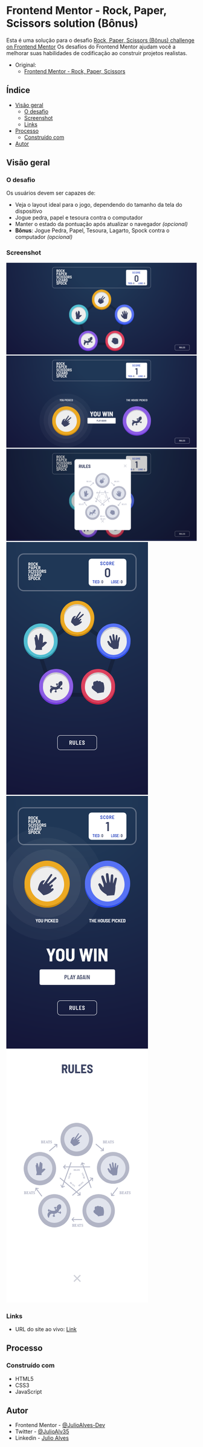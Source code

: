 # Frontend Mentor - Rock, Paper, Scissors solution (Bônus)

Esta é uma solução para o desafio [Rock, Paper, Scissors (Bônus) challenge on Frontend Mentor](https://www.frontendmentor.io/challenges/rock-paper-scissors-game-pTgwgvgH) Os desafios do Frontend Mentor ajudam você a melhorar suas habilidades de codificação ao construir projetos realistas.

- Original:
  - [Frontend Mentor -  Rock, Paper, Scissors](https://github.com/JulioAlves-Dev/rock-paper-scissors-challenge-on-frontend-mentor)

## Índice

- [Visão geral](#visão-geral)
  - [O desafio](#o-desafio)
  - [Screenshot](#screenshot)
  - [Links](#links)
- [Processo](#processo)
  - [Construído com](#construído-com)
- [Autor](#autor)

## Visão geral

### O desafio

Os usuários devem ser capazes de:

- Veja o layout ideal para o jogo, dependendo do tamanho da tela do dispositivo
- Jogue pedra, papel e tesoura contra o computador
- Manter o estado da pontuação após atualizar o navegador _(opcional)_
- **Bônus**: Jogue Pedra, Papel, Tesoura, Lagarto, Spock contra o computador _(opcional)_

### Screenshot

![](./screenshots/desktop-1.png)
![](./screenshots/desktop-2.png)
![](./screenshots/desktop-3.png)
![](./screenshots/mobile-1.png)
![](./screenshots/mobile-2.png)
![](./screenshots/mobile-3.png)

### Links

- URL do site ao vivo: [Link](https://julioalves-dev.github.io/rock-paper-scissors-lizard-spock-bonus/)

## Processo

### Construído com

- HTML5
- CSS3
- JavaScript

## Autor

- Frontend Mentor - [@JulioAlves-Dev](https://www.frontendmentor.io/profile/JulioAlves-Dev)
- Twitter - [@JulioAlv35](https://twitter.com/JulioAlv35)
- Linkedin - [Julio Alves](https://www.linkedin.com/in/julio-alves-0119b01a6/)
